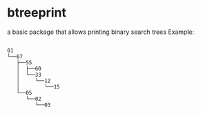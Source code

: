 # btreeprint
a basic package that allows printing binary search trees
Example:


```

01
└──07
   ├──55
   │  ├──60
   │  └──33
   │     └──12
   │        └──15
   └──05
      └──02
         └──03
